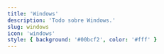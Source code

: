 ```yaml
---
title: 'Windows'
description: 'Todo sobre Windows.'
slug: windows
icon: 'windows'
style: { background: '#00bcf2', color: '#fff' }
---
```

